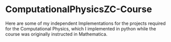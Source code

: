 # ComputationalPhysicsZC-Course
Here are some of my independent Implementations for the projects required for the Computational Physics, which I implemented in python while the course was originally instructed in Mathematica.
